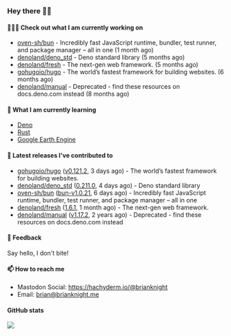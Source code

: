 ### Hey there 👋🏻

#### 👷🏻‍♂️ Check out what I am currently working on

- [oven-sh/bun](https://github.com/oven-sh/bun) - Incredibly fast JavaScript runtime, bundler, test runner, and package manager – all in one (1 month ago)
- [denoland/deno_std](https://github.com/denoland/deno_std) - Deno standard library (5 months ago)
- [denoland/fresh](https://github.com/denoland/fresh) - The next-gen web framework. (5 months ago)
- [gohugoio/hugo](https://github.com/gohugoio/hugo) - The world’s fastest framework for building websites. (6 months ago)
- [denoland/manual](https://github.com/denoland/manual) - Deprecated - find these resources on docs.deno.com instead (8 months ago)

#### 🌱 What I am currently learning
- [Deno](https://deno.land/)
- [Rust](https://www.rust-lang.org/)
- [Google Earth Engine](https://earthengine.google.com/)

#### 🔭 Latest releases I've contributed to

- [gohugoio/hugo](https://github.com/gohugoio/hugo) ([v0.121.2](https://github.com/gohugoio/hugo/releases/tag/v0.121.2), 3 days ago) - The world’s fastest framework for building websites.
- [denoland/deno_std](https://github.com/denoland/deno_std) ([0.211.0](https://github.com/denoland/deno_std/releases/tag/0.211.0), 4 days ago) - Deno standard library
- [oven-sh/bun](https://github.com/oven-sh/bun) ([bun-v1.0.21](https://github.com/oven-sh/bun/releases/tag/bun-v1.0.21), 6 days ago) - Incredibly fast JavaScript runtime, bundler, test runner, and package manager – all in one
- [denoland/fresh](https://github.com/denoland/fresh) ([1.6.1](https://github.com/denoland/fresh/releases/tag/1.6.1), 1 month ago) - The next-gen web framework.
- [denoland/manual](https://github.com/denoland/manual) ([v1.17.2](https://github.com/denoland/manual/releases/tag/v1.17.2), 2 years ago) - Deprecated - find these resources on docs.deno.com instead

#### 💬 Feedback

Say hello, I don't bite!

#### 📫 How to reach me

- Mastodon Social: <a rel="me" href="https://hachyderm.io/@brianknight">https://hachyderm.io/@brianknight</a>
- Email: brian@brianknight.me

#### GitHub stats

![](https://github-profile-summary-cards.vercel.app/api/cards/profile-details?username=brianknight10&theme=github)